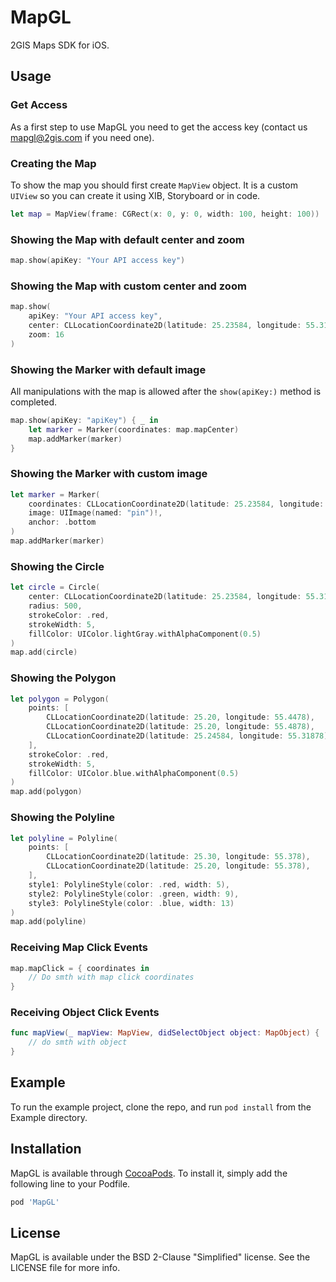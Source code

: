 # MapGL
2GIS Maps SDK for iOS.

## Usage

### Get Access
As a first step to use MapGL you need to get the access key (contact us mapgl@2gis.com if you need one).

### Creating the Map
To show the map you should first create `MapView` object. It is a custom `UIView` so you can create it using XIB, Storyboard or in code.

```swift
let map = MapView(frame: CGRect(x: 0, y: 0, width: 100, height: 100))
```

### Showing the Map with default center and zoom

```swift
map.show(apiKey: "Your API access key")
```

### Showing the Map with custom center and zoom

```swift
map.show(
    apiKey: "Your API access key",
    center: CLLocationCoordinate2D(latitude: 25.23584, longitude: 55.31878),
    zoom: 16
)
```

### Showing the Marker with default image
All manipulations with the map is allowed after the `show(apiKey:)` method is completed.

```swift
map.show(apiKey: "apiKey") { _ in
    let marker = Marker(coordinates: map.mapCenter)
    map.addMarker(marker)
}
```

### Showing the Marker with custom image

```swift
let marker = Marker(
    coordinates: CLLocationCoordinate2D(latitude: 25.23584, longitude: 55.31878),
    image: UIImage(named: "pin")!,
    anchor: .bottom
)
map.addMarker(marker)
```

### Showing the Circle

```swift
let circle = Circle(
	center: CLLocationCoordinate2D(latitude: 25.23584, longitude: 55.31878),
	radius: 500,
	strokeColor: .red,
	strokeWidth: 5,
	fillColor: UIColor.lightGray.withAlphaComponent(0.5)
)
map.add(circle)
```


### Showing the Polygon

```swift
let polygon = Polygon(
	points: [
		CLLocationCoordinate2D(latitude: 25.20, longitude: 55.4478),
		CLLocationCoordinate2D(latitude: 25.20, longitude: 55.4878),
		CLLocationCoordinate2D(latitude: 25.24584, longitude: 55.31878),
	],
	strokeColor: .red,
	strokeWidth: 5,
	fillColor: UIColor.blue.withAlphaComponent(0.5)
)
map.add(polygon)
```

### Showing the Polyline

```swift
let polyline = Polyline(
	points: [
		CLLocationCoordinate2D(latitude: 25.30, longitude: 55.378),
		CLLocationCoordinate2D(latitude: 25.20, longitude: 55.378),
	],
	style1: PolylineStyle(color: .red, width: 5),
	style2: PolylineStyle(color: .green, width: 9),
	style3: PolylineStyle(color: .blue, width: 13)
)
map.add(polyline)
```

### Receiving Map Click Events

```swift
map.mapClick = { coordinates in
    // Do smth with map click coordinates
}
```

### Receiving Object Click Events

```swift
func mapView(_ mapView: MapView, didSelectObject object: MapObject) {
	// do smth with object
}
```

## Example
To run the example project, clone the repo, and run `pod install` from the Example directory.

## Installation
MapGL is available through [CocoaPods](https://cocoapods.org). To install
it, simply add the following line to your Podfile.

```ruby
pod 'MapGL'
```

## License
MapGL is available under the BSD 2-Clause "Simplified" license. See the LICENSE file for more info.